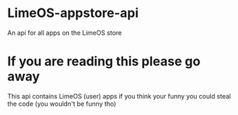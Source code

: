 # LimeOS-appstore-api
An api for all apps on the LimeOS store

# If you are reading this please go away
This api contains LimeOS (user) apps if you think your funny you could steal the code (you wouldn't be funny tho)
